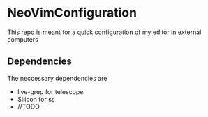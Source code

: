 # NeoVimConfiguration
This repo is meant for a quick configuration of my editor in external computers
## Dependencies
The neccessary dependencies are
- live-grep for telescope
- Silicon for ss
- //TODO

